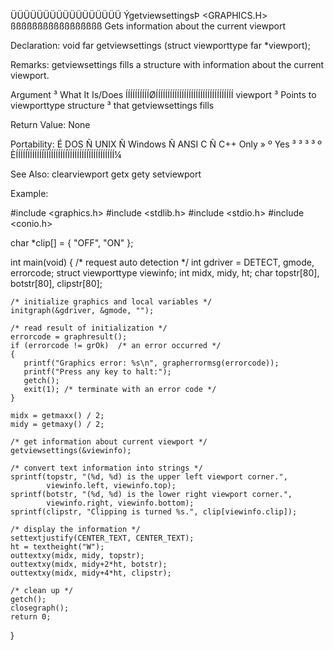  ÜÜÜÜÜÜÜÜÜÜÜÜÜÜÜÜÜ
 ÝgetviewsettingsÞ               <GRAPHICS.H>
 ßßßßßßßßßßßßßßßßß
 Gets information about the current viewport

 Declaration:
   void far getviewsettings (struct viewporttype far *viewport);

 Remarks:
getviewsettings fills a structure with information about the current
viewport.

  Argument ³ What It Is/Does
 ÍÍÍÍÍÍÍÍÍÍØÍÍÍÍÍÍÍÍÍÍÍÍÍÍÍÍÍÍÍÍÍÍÍÍÍÍÍÍÍÍÍÍÍ
  viewport ³ Points to viewporttype structure
           ³ that getviewsettings fills

 Return Value:  None

 Portability:
 É DOS Ñ UNIX Ñ Windows Ñ ANSI C Ñ C++ Only »
 º Yes ³      ³         ³        ³          º
 ÈÍÍÍÍÍÏÍÍÍÍÍÍÏÍÍÍÍÍÍÍÍÍÏÍÍÍÍÍÍÍÍÏÍÍÍÍÍÍÍÍÍÍ¼

 See Also:
  clearviewport   getx            gety            setviewport

 Example:

 #include <graphics.h>
 #include <stdlib.h>
 #include <stdio.h>
 #include <conio.h>

 char *clip[] = { "OFF", "ON" };

 int main(void)
 {
    /* request auto detection */
    int gdriver = DETECT, gmode, errorcode;
    struct viewporttype viewinfo;
    int midx, midy, ht;
    char topstr[80], botstr[80], clipstr[80];

    /* initialize graphics and local variables */
    initgraph(&gdriver, &gmode, "");

    /* read result of initialization */
    errorcode = graphresult();
    if (errorcode != grOk)  /* an error occurred */
    {
       printf("Graphics error: %s\n", grapherrormsg(errorcode));
       printf("Press any key to halt:");
       getch();
       exit(1); /* terminate with an error code */
    }

    midx = getmaxx() / 2;
    midy = getmaxy() / 2;

    /* get information about current viewport */
    getviewsettings(&viewinfo);

    /* convert text information into strings */
    sprintf(topstr, "(%d, %d) is the upper left viewport corner.",
            viewinfo.left, viewinfo.top);
    sprintf(botstr, "(%d, %d) is the lower right viewport corner.",
            viewinfo.right, viewinfo.bottom);
    sprintf(clipstr, "Clipping is turned %s.", clip[viewinfo.clip]);

    /* display the information */
    settextjustify(CENTER_TEXT, CENTER_TEXT);
    ht = textheight("W");
    outtextxy(midx, midy, topstr);
    outtextxy(midx, midy+2*ht, botstr);
    outtextxy(midx, midy+4*ht, clipstr);

    /* clean up */
    getch();
    closegraph();
    return 0;
 }

